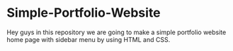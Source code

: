 # Simple-Portfolio-Website
Hey guys in this repository we are going to make a simple portfolio website home page with sidebar menu by using HTML and CSS.
